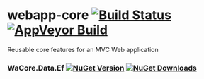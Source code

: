 # webapp-core [![Build Status](https://api.travis-ci.org/HerbertBodner/webapp-core.svg?branch=master)](https://travis-ci.org/HerbertBodner/webapp-core) [![AppVeyor Build](https://ci.appveyor.com/api/projects/status/github/HerbertBodner/webapp-core?branch=master&svg=true)](https://ci.appveyor.com/project/yshchohaleu/webapp-core)
Reusable core features for an MVC Web application

### WaCore.Data.Ef [![NuGet Version](https://img.shields.io/nuget/v/WaCore.Data.Ef.svg)](https://www.nuget.org/packages/WaCore.Data.Ef/) [![NuGet Downloads](https://img.shields.io/nuget/dt/WaCore.Data.Ef.svg)](https://www.nuget.org/packages/WaCore.Data.Ef/)
